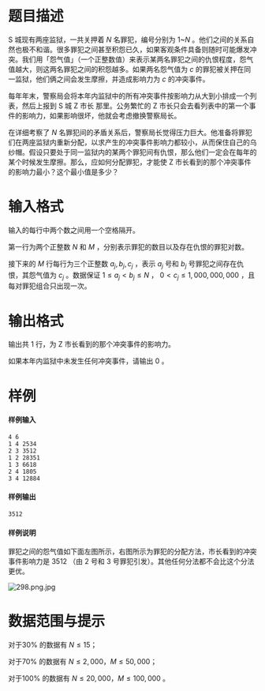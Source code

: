 
# 题目描述

S 城现有两座监狱，一共关押着 $N$ 名罪犯，编号分别为 $1$~$N$ 。他们之间的关系自然也极不和谐。很多罪犯之间甚至积怨已久，如果客观条件具备则随时可能爆发冲突。我们用「怨气值」（一个正整数值）来表示某两名罪犯之间的仇恨程度，怨气值越大，则这两名罪犯之间的积怨越多。如果两名怨气值为 $c$ 的罪犯被关押在同一监狱，他们俩之间会发生摩擦，并造成影响力为 $c$ 的冲突事件。

每年年末，警察局会将本年内监狱中的所有冲突事件按影响力从大到小排成一个列表，然后上报到 S 城 Z 市长 那里。公务繁忙的 Z 市长只会去看列表中的第一个事件的影响力，如果影响很坏，他就会考虑撤换警察局长。

在详细考察了 $N$ 名罪犯间的矛盾关系后，警察局长觉得压力巨大。他准备将罪犯们在两座监狱内重新分配，以求产生的冲突事件影响力都较小，从而保住自己的乌纱帽。假设只要处于同一监狱内的某两个罪犯间有仇恨，那么他们一定会在每年的某个时候发生摩擦。那么，应如何分配罪犯，才能使 Z 市长看到的那个冲突事件的影响力最小？这个最小值是多少？

# 输入格式

输入的每行中两个数之间用一个空格隔开。

第一行为两个正整数 $N$ 和 $M$ ，分别表示罪犯的数目以及存在仇恨的罪犯对数。

接下来的 $M$ 行每行为三个正整数 $a_j, b_j, c_j$ ，表示 $a_j$ 号和 $b_j$ 号罪犯之间存在仇恨，其怨气值为 $c_j$ 。数据保证 $1\leq a_j <b_j \leq N$ ， $0<c_j\leq1,000,000,000$ ，且每对罪犯组合只出现一次。

# 输出格式

输出共 $1$ 行，为 Z 市长看到的那个冲突事件的影响力。

如果本年内监狱中未发生任何冲突事件，请输出 $0$ 。

# 样例

#### 样例输入
````plain
4 6
1 4 2534
2 3 3512
1 2 28351
1 3 6618
2 4 1805
3 4 12884
````

#### 样例输出
````plain
3512
````

#### 样例说明

罪犯之间的怨气值如下面左图所示，右图所示为罪犯的分配方法，市长看到的冲突事件影响力是 $3512$ （由 $2$ 号和 $3$ 号罪犯引发）。其他任何分法都不会比这个分法更优。 

![298.png.jpg](/source/guoj/1183/img/aHR0cHM6Ly9pLmxvbGkubmV0LzIwMTgvMDUvMjIvNWIwM2RiMDkxNmFjOC5qcGc=.jpg)

# 数据范围与提示

对于$30\%$ 的数据有 $N\leq 15$；

对于$70\%$ 的数据有 $N\leq 2,000$，$M\leq 50,000$；

对于$100\%$ 的数据有 $N\leq 20,000$，$M\leq 100,000$ 。


